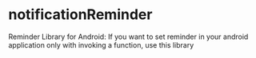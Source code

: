 # notificationReminder
Reminder Library for Android:
If you want to set reminder in your android application only with invoking a function, use this library
